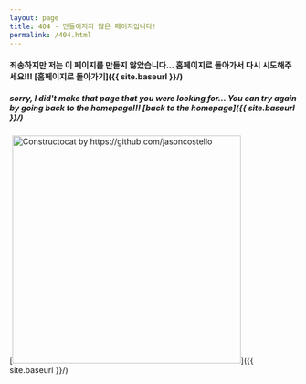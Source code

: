 ```yaml
---
layout: page
title: 404 - 만들어지지 않은 페이지입니다!
permalink: /404.html
---
```


#### 죄송하지만 저는 이 페이지를 만들지 않았습니다... 홈페이지로 돌아가서 다시 시도해주세요!!! [홈페이지로 돌아가기]({{ site.baseurl }}/)
##### sorry, I did't make that page that you were looking for... You can try again by going back to the homepage!!! [back to the homepage]({{ site.baseurl }}/)

[<img src="{{ site.baseurl }}/images/404.jpg" alt="Constructocat by https://github.com/jasoncostello" style="width: 400px;"/>]({{ site.baseurl }}/)
